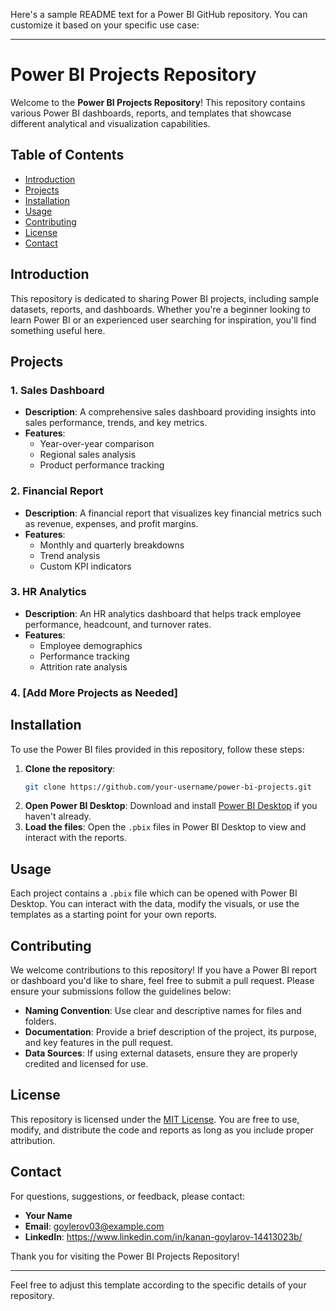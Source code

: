 Here's a sample README text for a Power BI GitHub repository. You can customize it based on your specific use case:

---

# Power BI Projects Repository

Welcome to the **Power BI Projects Repository**! This repository contains various Power BI dashboards, reports, and templates that showcase different analytical and visualization capabilities.

## Table of Contents
- [Introduction](#introduction)
- [Projects](#projects)
- [Installation](#installation)
- [Usage](#usage)
- [Contributing](#contributing)
- [License](#license)
- [Contact](#contact)

## Introduction

This repository is dedicated to sharing Power BI projects, including sample datasets, reports, and dashboards. Whether you're a beginner looking to learn Power BI or an experienced user searching for inspiration, you'll find something useful here.

## Projects

### 1. Sales Dashboard
- **Description**: A comprehensive sales dashboard providing insights into sales performance, trends, and key metrics.
- **Features**: 
  - Year-over-year comparison
  - Regional sales analysis
  - Product performance tracking

### 2. Financial Report
- **Description**: A financial report that visualizes key financial metrics such as revenue, expenses, and profit margins.
- **Features**: 
  - Monthly and quarterly breakdowns
  - Trend analysis
  - Custom KPI indicators

### 3. HR Analytics
- **Description**: An HR analytics dashboard that helps track employee performance, headcount, and turnover rates.
- **Features**: 
  - Employee demographics
  - Performance tracking
  - Attrition rate analysis

### 4. [Add More Projects as Needed]

## Installation

To use the Power BI files provided in this repository, follow these steps:

1. **Clone the repository**:
   ```bash
   git clone https://github.com/your-username/power-bi-projects.git
   ```
2. **Open Power BI Desktop**: Download and install [Power BI Desktop](https://powerbi.microsoft.com/desktop/) if you haven't already.
3. **Load the files**: Open the `.pbix` files in Power BI Desktop to view and interact with the reports.

## Usage

Each project contains a `.pbix` file which can be opened with Power BI Desktop. You can interact with the data, modify the visuals, or use the templates as a starting point for your own reports.

## Contributing

We welcome contributions to this repository! If you have a Power BI report or dashboard you'd like to share, feel free to submit a pull request. Please ensure your submissions follow the guidelines below:

- **Naming Convention**: Use clear and descriptive names for files and folders.
- **Documentation**: Provide a brief description of the project, its purpose, and key features in the pull request.
- **Data Sources**: If using external datasets, ensure they are properly credited and licensed for use.

## License

This repository is licensed under the [MIT License](LICENSE). You are free to use, modify, and distribute the code and reports as long as you include proper attribution.

## Contact

For questions, suggestions, or feedback, please contact:

- **Your Name**
- **Email**: goylerov03@example.com
- **LinkedIn**: https://www.linkedin.com/in/kanan-goylarov-14413023b/

Thank you for visiting the Power BI Projects Repository!

---

Feel free to adjust this template according to the specific details of your repository.
